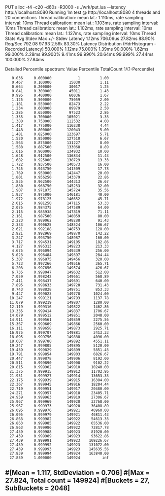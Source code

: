 PUT
alloc
-t4 -c20 -d60s -R3000 -s ./wrk/put.lua --latency http://localhost:8080
Running 1m test @ http://localhost:8080
  4 threads and 20 connections
  Thread calibration: mean lat.: 1.110ms, rate sampling interval: 10ms
  Thread calibration: mean lat.: 1.103ms, rate sampling interval: 10ms
  Thread calibration: mean lat.: 1.102ms, rate sampling interval: 10ms
  Thread calibration: mean lat.: 1.127ms, rate sampling interval: 10ms
  Thread Stats   Avg      Stdev     Max   +/- Stdev
    Latency     1.12ms  706.06us  27.82ms   88.90%
    Req/Sec   792.08     97.93     2.56k    83.30%
  Latency Distribution (HdrHistogram - Recorded Latency)
 50.000%    1.12ms
 75.000%    1.39ms
 90.000%    1.62ms
 99.000%    2.28ms
 99.900%    9.41ms
 99.990%   20.64ms
 99.999%   27.44ms
100.000%   27.84ms

  Detailed Percentile spectrum:
       Value   Percentile   TotalCount 1/(1-Percentile)

       0.036     0.000000            1         1.00
       0.467     0.100000        15030         1.11
       0.664     0.200000        30017         1.25
       0.841     0.300000        45011         1.43
       0.995     0.400000        60036         1.67
       1.125     0.500000        75059         2.00
       1.181     0.550000        82473         2.22
       1.234     0.600000        89979         2.50
       1.285     0.650000        97523         2.86
       1.335     0.700000       105021         3.33
       1.388     0.750000       112532         4.00
       1.417     0.775000       116238         4.44
       1.448     0.800000       120043         5.00
       1.481     0.825000       123697         5.71
       1.520     0.850000       127510         6.67
       1.563     0.875000       131227         8.00
       1.588     0.887500       133068         8.89
       1.616     0.900000       134932        10.00
       1.648     0.912500       136834        11.43
       1.682     0.925000       138729        13.33
       1.722     0.937500       140573        16.00
       1.745     0.943750       141509        17.78
       1.769     0.950000       142447        20.00
       1.801     0.956250       143379        22.86
       1.835     0.962500       144313        26.67
       1.880     0.968750       145253        32.00
       1.907     0.971875       145724        35.56
       1.937     0.975000       146181        40.00
       1.972     0.978125       146652        45.71
       2.015     0.981250       147115        53.33
       2.075     0.984375       147589        64.00
       2.115     0.985938       147819        71.11
       2.161     0.987500       148059        80.00
       2.223     0.989062       148288        91.43
       2.333     0.990625       148524       106.67
       2.621     0.992188       148753       128.00
       2.921     0.992969       148870       142.22
       3.247     0.993750       148987       160.00
       3.717     0.994531       149105       182.86
       4.127     0.995313       149223       213.33
       4.675     0.996094       149339       256.00
       5.023     0.996484       149397       284.44
       5.307     0.996875       149456       320.00
       5.723     0.997266       149516       365.71
       6.203     0.997656       149574       426.67
       6.735     0.998047       149632       512.00
       7.059     0.998242       149661       568.89
       7.411     0.998437       149691       640.00
       7.895     0.998633       149720       731.43
       8.743     0.998828       149751       853.33
       9.447     0.999023       149778      1024.00
      10.247     0.999121       149793      1137.78
      11.079     0.999219       149807      1280.00
      12.119     0.999316       149822      1462.86
      13.335     0.999414       149837      1706.67
      14.079     0.999512       149851      2048.00
      14.911     0.999561       149859      2275.56
      15.367     0.999609       149866      2560.00
      16.111     0.999658       149873      2925.71
      16.975     0.999707       149881      3413.33
      18.095     0.999756       149888      4096.00
      18.607     0.999780       149892      4551.11
      19.247     0.999805       149895      5120.00
      19.439     0.999829       149899      5851.43
      19.791     0.999854       149903      6826.67
      20.447     0.999878       149906      8192.00
      20.511     0.999890       149908      9102.22
      20.815     0.999902       149910     10240.00
      21.375     0.999915       149912     11702.86
      21.951     0.999927       149914     13653.33
      22.175     0.999939       149915     16384.00
      22.367     0.999945       149916     18204.44
      22.719     0.999951       149917     20480.00
      24.271     0.999957       149918     23405.71
      24.959     0.999963       149919     27306.67
      25.967     0.999969       149920     32768.00
      25.967     0.999973       149920     36408.89
      26.095     0.999976       149921     40960.00
      26.095     0.999979       149921     46811.43
      26.863     0.999982       149922     54613.33
      26.863     0.999985       149922     65536.00
      26.863     0.999986       149922     72817.78
      27.439     0.999988       149923     81920.00
      27.439     0.999989       149923     93622.86
      27.439     0.999991       149923    109226.67
      27.439     0.999992       149923    131072.00
      27.439     0.999993       149923    145635.56
      27.839     0.999994       149924    163840.00
      27.839     1.000000       149924          inf
#[Mean    =        1.117, StdDeviation   =        0.706]
#[Max     =       27.824, Total count    =       149924]
#[Buckets =           27, SubBuckets     =         2048]
----------------------------------------------------------
